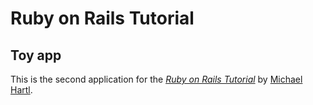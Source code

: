 # Ruby on Rails Tutorial
## Toy app
This is the second application for the
[*Ruby on Rails Tutorial*](http://www.railstutorial.org/)
by [Michael Hartl](http://www.michaelhartl.com/).